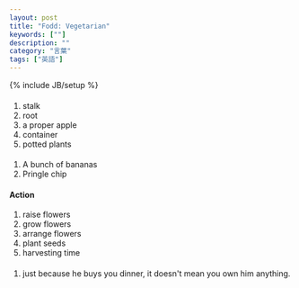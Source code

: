 ```yaml
---
layout: post
title: "Fodd: Vegetarian"
keywords: [""]
description: ""
category: "言葉"
tags: ["英語"]
---
```

{% include JB/setup %}

#### 
1. stalk
2. root
3. a proper apple
4. container
5. potted plants

####
1. A bunch of bananas
2. Pringle chip


#### Action
1. raise flowers
2. grow flowers
3. arrange flowers
4. plant seeds
5. harvesting time

####
1. just because he buys you dinner, it doesn't mean you own him anything.
